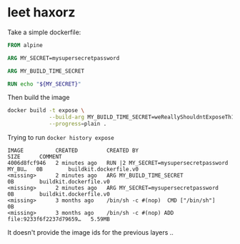 # leet haxorz

Take a simple dockerfile:

```dockerfile
FROM alpine

ARG MY_SECRET=mysupersecretpassword

ARG MY_BUILD_TIME_SECRET

RUN echo "${MY_SECRET}"
```

Then build the image
```sh
docker build -t expose \
             --build-arg MY_BUILD_TIME_SECRET=weReallyShouldntExposeTh1s \
             --progress=plain .
```

Trying to run `docker history expose`
```
IMAGE          CREATED         CREATED BY                                      SIZE      COMMENT
4006d8fcf946   2 minutes ago   RUN |2 MY_SECRET=mysupersecretpassword MY_BU…   0B        buildkit.dockerfile.v0
<missing>      2 minutes ago   ARG MY_BUILD_TIME_SECRET                        0B        buildkit.dockerfile.v0
<missing>      2 minutes ago   ARG MY_SECRET=mysupersecretpassword             0B        buildkit.dockerfile.v0
<missing>      3 months ago    /bin/sh -c #(nop)  CMD ["/bin/sh"]              0B
<missing>      3 months ago    /bin/sh -c #(nop) ADD file:9233f6f2237d79659…   5.59MB
```

It doesn't provide the image ids for the previous layers ..

